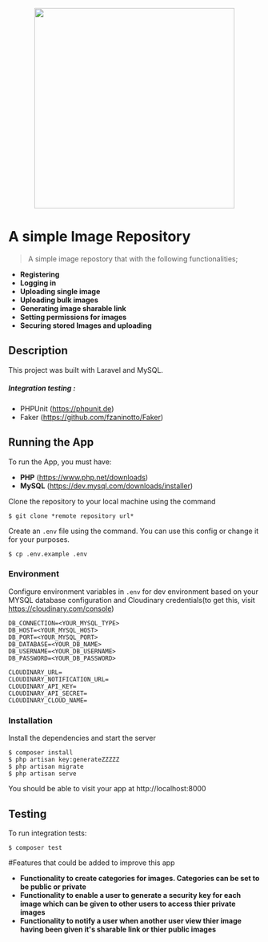 
<p align="center"><a href="https://laravel.com" target="_blank"><img src="https://raw.githubusercontent.com/laravel/art/master/logo-lockup/5%20SVG/2%20CMYK/1%20Full%20Color/laravel-logolockup-cmyk-red.svg" width="400"></a></p>


# A simple Image Repository
> A simple image repostory that with the following functionalities;
- **Registering**
- **Logging in**
- **Uploading single image**
- **Uploading bulk images**
- **Generating image sharable link**
- **Setting permissions for images**
- **Securing stored Images and uploading**


## Description
This project was built with Laravel and MySQL.

##### Integration testing :
- PHPUnit (https://phpunit.de)
- Faker (https://github.com/fzaninotto/Faker)

## Running the App
To run the App, you must have:
- **PHP** (https://www.php.net/downloads)
- **MySQL** (https://dev.mysql.com/downloads/installer)

Clone the repository to your local machine using the command
```console
$ git clone *remote repository url*
```

Create an `.env` file using the command. You can use this config or change it for your purposes.

```console
$ cp .env.example .env
```

### Environment
Configure environment variables in `.env` for dev environment based on your MYSQL database configuration and 
Cloudinary credentials(to get this, visit https://cloudinary.com/console)

```  
DB_CONNECTION=<YOUR_MYSQL_TYPE>
DB_HOST=<YOUR_MYSQL_HOST>
DB_PORT=<YOUR_MYSQL_PORT>
DB_DATABASE=<YOUR_DB_NAME>
DB_USERNAME=<YOUR_DB_USERNAME>
DB_PASSWORD=<YOUR_DB_PASSWORD>

CLOUDINARY_URL=
CLOUDINARY_NOTIFICATION_URL=
CLOUDINARY_API_KEY=
CLOUDINARY_API_SECRET=
CLOUDINARY_CLOUD_NAME=

```

### Installation
Install the dependencies and start the server

```console
$ composer install
$ php artisan key:generateZZZZZ
$ php artisan migrate
$ php artisan serve
```

You should be able to visit your app at http://localhost:8000

## Testing
To run integration tests:
```console
$ composer test
```
#Features that could be added to improve this app
- **Functionality to create categories for images. Categories can be set to be public or private**
- **Functionality to enable a user to generate a security key for each image  which can be given to other users to access  thier private images**
- **Functionality to notify a user when another user view thier image having been given it's sharable link or thier public images**
